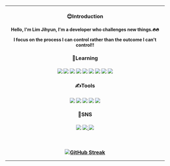 <!-- ![header](https://capsule-render.vercel.app/api?type=waving&color=timeGradient&height=200&section=header&text=🤞&fontSize=60&fontColor=white) -->
<!-- [![Typing SVG](https://readme-typing-svg.demolab.com?font=Fira+Code&size=25&pause=1000&color=F7E61B&width=444&lines=I'm+Lim+Ji-hyun;+who+challenges+and+completes+;without+complete+change.)](https://git.io/typing-svg) -->

<div align="center">
<hr>
<h3>😊Introduction <h3> 
<h4>Hello, I'm Lim Jihyun, I'm a developer who challenges new things.🔥🔥 
  
I focus on the process I can control rather than the outcome I can't control!!<h4>
<h3>🌱Learning <h3> 
  <img src="https://img.shields.io/badge/Java-007396?style=flat&logo=java&logoColor=white">
  <img src="https://img.shields.io/badge/C-A8B9CC?style=flat&logo=C&logoColor=white"/>
  <img src="https://img.shields.io/badge/C++-00599C?style=flat&logo=cplusplus&logoColor=white"/>
  <img src="https://img.shields.io/badge/Html5-E34F26?style=flat&logo=html5&logoColor=white">
  <img src="https://img.shields.io/badge/Css-1572B6?style=flat&logo=css3&logoColor=white">
  <img src="https://img.shields.io/badge/JavaScript-F7DF1E?style=flat&logo=JavaScript&logoColor=white"/>
  <img src="https://img.shields.io/badge/Kotlin-7F52FF?style=flat&logo=Kotlin&logoColor=white"/>
  <img src="https://img.shields.io/badge/Mysql-4479A1?style=flat&logo=mysql&logoColor=white">
  <img src="https://img.shields.io/badge/PHP-777BB4?style=flat&logo=PHP&logoColor=white"/>
  
<br>
<h3>✍Tools<h3>
  <img src="https://img.shields.io/badge/Visual Studio-C2D91?style=&logo=Visual Studio&logoColor=white"/>
  <img src="https://img.shields.io/badge/Visual Studio Code-007ACC?style=flat&logo=Visual Studio Code&logoColor=white"/>  
  <img src="https://img.shields.io/badge/Eclipse IDE-2C2255?style=flate&logo=Eclipse IDE&logoColor=white"/>  
  <img src="https://img.shields.io/badge/Notion-000000?style=flat&logo=Notion&logoColor=white"/>  
  <img src="https://img.shields.io/badge/GitHub-181717?style=flat&logo=GitHub&logoColor=white"/>
 <br>

<h3>💫SNS<h3>
  <img src="https://img.shields.io/badge/Discord-5865F2?style=flat&logo=Discord&logoColor=white"/> <a href="https://rei050r.tistory.com/">
  <img src="https://img.shields.io/badge/Tistory-000000?style=flat&logo=Tistory&logoColor==white&link=https://rei050r.tistory.com/"/><a href="https://www.instagram.com/rei050r/"> 
  <img src="https://img.shields.io/badge/Instagram-E4405F?style=flat&logo=Instagram&logoColor=white&link=https://rei050r.tistory.com/"/>
<br>
<br><br>

<!-- <a href="https://github.com/anuraghazra/github-readme-stats">
  <img src="https://github-readme-stats.vercel.app/api?username=mic050r&show_icons=true&theme=material-palenight&hide_border=true&bg_color=20232a&icon_color=E3E3E3A8&text_color=fff&title_color=918FE0&count_private=true" width=48% />
</a>
   -->
<!-- [![Top Langs](https://github-readme-stats.vercel.app/api/top-langs/?username=mic050r&layout=compact)](https://github.com/anuraghazra/github-readme-stats)
![Anurag's GitHub stats](https://github-readme-stats.vercel.app/api?username=mic050r&show_icons=true&theme=radical)   -->
<!-- ![Ashutosh's github activity graph](https://github-readme-activity-graph.cyclic.app/graph?username=mic050r&theme=dracula) -->
[![GitHub Streak](https://streak-stats.demolab.com?user=mic050r&theme=apprentice&date_format=%5BY.%5Dn.j)](https://git.io/streak-stats)
<hr>
    
</div>
    
<!-- ![Footer](https://capsule-render.vercel.app/api?type=waving&color=timeGradient&height=200&section=footer) -->
